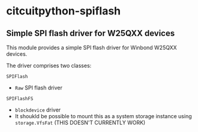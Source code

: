 # citcuitpython-spiflash

## Simple SPI flash driver for W25QXX devices

This module provides a simple SPI flash driver for Winbond W25QXX devices.

The driver comprises two classes:

`SPIFlash`

* `Raw` SPI flash driver 

`SPIFlashFS`

* `blockdevice` driver
* It shoukld be possible to mount this as a system storage instance using `storage.VfsFat` (THIS DOESN'T CURRENTLY WORK)

